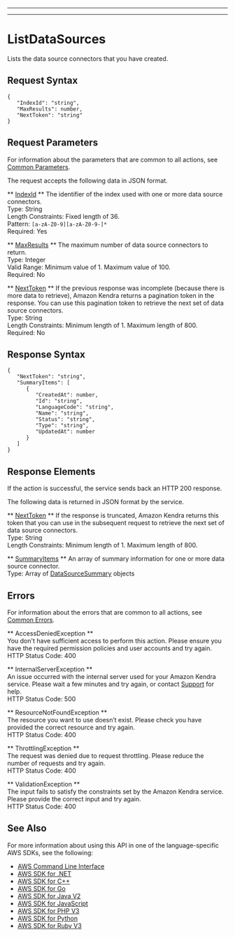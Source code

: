 --------

--------

# ListDataSources<a name="API_ListDataSources"></a>

Lists the data source connectors that you have created\.

## Request Syntax<a name="API_ListDataSources_RequestSyntax"></a>

```
{
   "IndexId": "string",
   "MaxResults": number,
   "NextToken": "string"
}
```

## Request Parameters<a name="API_ListDataSources_RequestParameters"></a>

For information about the parameters that are common to all actions, see [Common Parameters](CommonParameters.md)\.

The request accepts the following data in JSON format\.

 ** [IndexId](#API_ListDataSources_RequestSyntax) **   <a name="Kendra-ListDataSources-request-IndexId"></a>
The identifier of the index used with one or more data source connectors\.  
Type: String  
Length Constraints: Fixed length of 36\.  
Pattern: `[a-zA-Z0-9][a-zA-Z0-9-]*`   
Required: Yes

 ** [MaxResults](#API_ListDataSources_RequestSyntax) **   <a name="Kendra-ListDataSources-request-MaxResults"></a>
The maximum number of data source connectors to return\.  
Type: Integer  
Valid Range: Minimum value of 1\. Maximum value of 100\.  
Required: No

 ** [NextToken](#API_ListDataSources_RequestSyntax) **   <a name="Kendra-ListDataSources-request-NextToken"></a>
If the previous response was incomplete \(because there is more data to retrieve\), Amazon Kendra returns a pagination token in the response\. You can use this pagination token to retrieve the next set of data source connectors\.   
Type: String  
Length Constraints: Minimum length of 1\. Maximum length of 800\.  
Required: No

## Response Syntax<a name="API_ListDataSources_ResponseSyntax"></a>

```
{
   "NextToken": "string",
   "SummaryItems": [ 
      { 
         "CreatedAt": number,
         "Id": "string",
         "LanguageCode": "string",
         "Name": "string",
         "Status": "string",
         "Type": "string",
         "UpdatedAt": number
      }
   ]
}
```

## Response Elements<a name="API_ListDataSources_ResponseElements"></a>

If the action is successful, the service sends back an HTTP 200 response\.

The following data is returned in JSON format by the service\.

 ** [NextToken](#API_ListDataSources_ResponseSyntax) **   <a name="Kendra-ListDataSources-response-NextToken"></a>
If the response is truncated, Amazon Kendra returns this token that you can use in the subsequent request to retrieve the next set of data source connectors\.  
Type: String  
Length Constraints: Minimum length of 1\. Maximum length of 800\.

 ** [SummaryItems](#API_ListDataSources_ResponseSyntax) **   <a name="Kendra-ListDataSources-response-SummaryItems"></a>
An array of summary information for one or more data source connector\.  
Type: Array of [DataSourceSummary](API_DataSourceSummary.md) objects

## Errors<a name="API_ListDataSources_Errors"></a>

For information about the errors that are common to all actions, see [Common Errors](CommonErrors.md)\.

 ** AccessDeniedException **   
You don't have sufficient access to perform this action\. Please ensure you have the required permission policies and user accounts and try again\.  
HTTP Status Code: 400

 ** InternalServerException **   
An issue occurred with the internal server used for your Amazon Kendra service\. Please wait a few minutes and try again, or contact [Support](http://aws.amazon.com/contact-us/) for help\.  
HTTP Status Code: 500

 ** ResourceNotFoundException **   
The resource you want to use doesn’t exist\. Please check you have provided the correct resource and try again\.  
HTTP Status Code: 400

 ** ThrottlingException **   
The request was denied due to request throttling\. Please reduce the number of requests and try again\.  
HTTP Status Code: 400

 ** ValidationException **   
The input fails to satisfy the constraints set by the Amazon Kendra service\. Please provide the correct input and try again\.  
HTTP Status Code: 400

## See Also<a name="API_ListDataSources_SeeAlso"></a>

For more information about using this API in one of the language\-specific AWS SDKs, see the following:
+  [AWS Command Line Interface](https://docs.aws.amazon.com/goto/aws-cli/kendra-2019-02-03/ListDataSources) 
+  [AWS SDK for \.NET](https://docs.aws.amazon.com/goto/DotNetSDKV3/kendra-2019-02-03/ListDataSources) 
+  [AWS SDK for C\+\+](https://docs.aws.amazon.com/goto/SdkForCpp/kendra-2019-02-03/ListDataSources) 
+  [AWS SDK for Go](https://docs.aws.amazon.com/goto/SdkForGoV1/kendra-2019-02-03/ListDataSources) 
+  [AWS SDK for Java V2](https://docs.aws.amazon.com/goto/SdkForJavaV2/kendra-2019-02-03/ListDataSources) 
+  [AWS SDK for JavaScript](https://docs.aws.amazon.com/goto/AWSJavaScriptSDK/kendra-2019-02-03/ListDataSources) 
+  [AWS SDK for PHP V3](https://docs.aws.amazon.com/goto/SdkForPHPV3/kendra-2019-02-03/ListDataSources) 
+  [AWS SDK for Python](https://docs.aws.amazon.com/goto/boto3/kendra-2019-02-03/ListDataSources) 
+  [AWS SDK for Ruby V3](https://docs.aws.amazon.com/goto/SdkForRubyV3/kendra-2019-02-03/ListDataSources) 